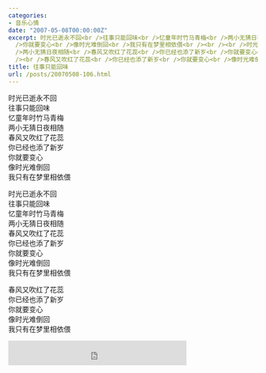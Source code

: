 ```yaml
---
categories:
- 音乐心情
date: "2007-05-08T00:00:00Z"
excerpt: 时光已逝永不回<br />往事只能回味<br />忆童年时竹马青梅<br />两小无猜日夜相随<br />春风又吹红了花蕊<br />你已经也添了新岁<br
  />你就要变心<br />像时光难倒回<br />我只有在梦里相依偎<br /><br /><br />时光已逝永不回<br />往事只能回味<br />忆童年时竹马青梅<br
  />两小无猜日夜相随<br />春风又吹红了花蕊<br />你已经也添了新岁<br />你就要变心<br />像时光难倒回<br />我只有在梦里相依偎<br
  /><br />春风又吹红了花蕊<br />你已经也添了新岁<br />你就要变心<br />像时光难倒回<br />我只有在梦里相依偎<br />
title: 往事只能回味
url: /posts/20070508-106.html
---
```

时光已逝永不回  
往事只能回味  
忆童年时竹马青梅  
两小无猜日夜相随  
春风又吹红了花蕊  
你已经也添了新岁  
你就要变心  
像时光难倒回  
我只有在梦里相依偎

时光已逝永不回  
往事只能回味  
忆童年时竹马青梅  
两小无猜日夜相随  
春风又吹红了花蕊  
你已经也添了新岁  
你就要变心  
像时光难倒回  
我只有在梦里相依偎

春风又吹红了花蕊  
你已经也添了新岁  
你就要变心  
像时光难倒回  
我只有在梦里相依偎

<embed src="http://blog.eaxi.com/music/wangshizhinenghuiwei.mp3" width="360" height="50">
</embed>